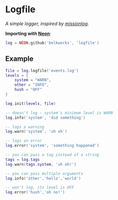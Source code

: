 
# Logfile
*A simple logger, inspired by [missionlog](https://www.npmjs.com/package/missionlog).*

**Importing with [Neon](https://github.com/Belkworks/NEON)**:
```lua
log = NEON:github('belkworks', 'logfile')
```

## Example

```lua
file = log.logfile('events.log')
levels = {
    system = "WARN",
    other = "INFO",
    hush = "OFF"
}

log.init(levels, file)

-- doesn't log - system's minimum level is WARN
log.info('system', 'did something')

-- logs a warning
log.warn('system', 'uh oh')

-- logs an error
log.error('system', 'something happened')

-- you can pass a tag instead of a string
tags = log.tags
log.warn(tags.system, 'uh oh!')

-- you can pass multiple arguments
log.info('other','hello','world')

-- won't log, its level is OFF
log.error('hush','oh no!')
```